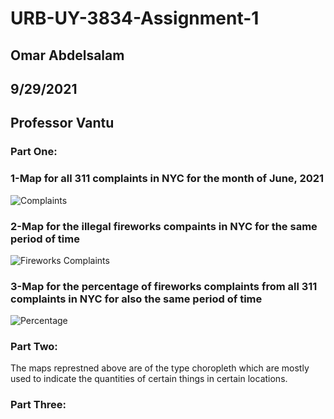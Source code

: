 # URB-UY-3834-Assignment-1
## Omar Abdelsalam
## 9/29/2021
## Professor Vantu 

### Part One: 

### 1-Map for all 311 complaints in NYC for the month of June, 2021 
![Complaints](https://user-images.githubusercontent.com/52751378/135184384-9b395fdc-adc1-412e-b382-b5f6563cfaee.png)

### 2-Map for the illegal fireworks compaints in NYC for the same period of time 
![Fireworks Complaints](https://user-images.githubusercontent.com/52751378/135184496-e3cb8f1f-2ec2-4b98-bb55-8fe82dcd9d7a.png)


### 3-Map for the percentage of fireworks complaints from all 311 complaints in NYC for also the same period of time  
![Percentage](https://user-images.githubusercontent.com/52751378/135184502-0e9d37e3-4819-4231-b5e3-b52d32c1da78.png)


### Part Two: 
  The maps represtned above are of the type choropleth which are mostly used to indicate the quantities of certain things in certain locations. 
  
### Part Three: 

